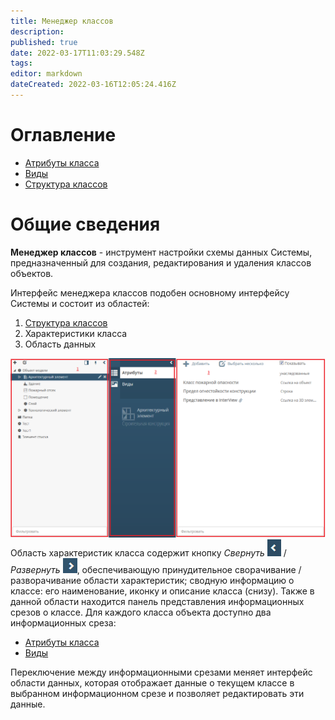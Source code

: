 ```yaml
---
title: Менеджер классов
description: 
published: true
date: 2022-03-17T11:03:29.548Z
tags: 
editor: markdown
dateCreated: 2022-03-16T12:05:24.416Z
---
```


# Оглавление
- [Атрибуты класса](/ru/НЕОСИНТЕЗ/Документация/Управление-схемой-данных/Менеджер-классов/Атрибуты-класса)
- [Виды](/ru/НЕОСИНТЕЗ/Документация/Управление-схемой-данных/Менеджер-классов/Виды)
- [Структура классов](/ru/НЕОСИНТЕЗ/Документация/Управление-схемой-данных/Менеджер-классов/Структура-классов)
# Общие сведения
**Менеджер классов** - инструмент настройки схемы данных Системы, предназначенный для создания, редактирования и удаления классов объектов.

Интерфейс менеджера классов подобен основному интерфейсу Системы и состоит из областей:

1. [Структура классов](/ru/НЕОСИНТЕЗ/Документация/Управление-схемой-данных/Менеджер-классов/Структура-классов)
1. Характеристики класса
1. Область данных

![classes.png](/неосинтез/classes.png)
Область характеристик класса содержит кнопку *Свернуть* ![image2016-8-3_15_38_8.png](/неосинтез/image2016-8-3_15_38_8.png) / *Развернуть* ![image2016-8-3_15_38_36.png](/неосинтез/image2016-8-3_15_38_36.png), обеспечивающую принудительное сворачивание / разворачивание области характеристик; сводную информацию о классе: его наименование, иконку и описание класса (снизу). Также в данной области находится панель представления информационных срезов о классе. Для каждого класса объекта доступно два информационных среза:
- [Атрибуты класса](/ru/НЕОСИНТЕЗ/Документация/Управление-схемой-данных/Менеджер-классов/Атрибуты-класса)
- [Виды](/ru/НЕОСИНТЕЗ/Документация/Управление-схемой-данных/Менеджер-классов/Виды)

Переключение между информационными срезами меняет интерфейс области данных, которая отображает данные о текущем классе в выбранном информационном срезе и позволяет редактировать эти данные.